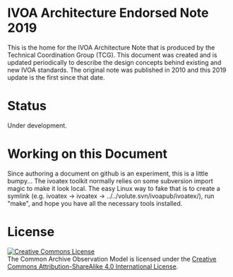 # IVOA Architecture Endorsed Note 2019

This is the home for the IVOA Architecture Note that is produced by the Technical 
Coordination Group (TCG). This document was created and is updated periodically to
describe the design concepts behind existing and new IVOA standards. The original
note was published in 2010 and this 2019 update is the first since that date.

# Status

Under development.

# Working on this Document

Since authoring a document on github is an experiment, this is a little bumpy... The ivoatex
toolkit normally relies on some subversion import magic to make it look local. The easy Linux way to fake that is to create a symlink (e.g. ivoatex -> ivoatex -> ../../volute.svn/ivoapub/ivoatex/), run "make", and hope you have all the necessary tools installed.

# License

<a rel="license" href="http://creativecommons.org/licenses/by-sa/4.0/">
<img alt="Creative Commons License" style="border-width:0" src="https://i.creativecommons.org/l/by-sa/4.0/88x31.png" /></a>
<br />The Common Archive Observation Model is licensed under the
<a rel="license" href="http://creativecommons.org/licenses/by-sa/4.0/">
Creative Commons Attribution-ShareAlike 4.0 International License</a>.
